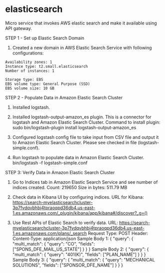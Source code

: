 # elasticsearch
Micro service that invokes AWS elastic search and make it available using API gateway.

STEP 1 - Set up Elastic Search Domain

  1. Created a new domain in AWS Elastic Search Service with following configurations:
    
    Availability zones: 1
    Instance type: t2.small.elasticsearch
    Number of instances: 1
    
    Storage type: EBS
    EBS volume type: General Purpose (SSD)
    EBS volume size: 10 GB
   
   
STEP 2 - Populate Data in Amazon Elastic Search Cluster

  1. Installed logstash.
 
  2. Installed logstash-output-amazon_es plugin. This is a connector for logstash and Amazon Elastic Search Cluster.
     Command to install plugin: sudo bin/logstash-plugin install logstash-output-amazon_es 
 
  3. Configured logstash config file to take input from CSV file and output it to Amazon Elastic Search Cluster. Please see checked in file (logstash-simple.conf).
  
  4. Run logstash to populate data in Amazon Elastic Search Cluster.
     bin/logstash -f logstash-simple.conf
 
 
STEP 3: Verify Data in Amazon Elastic Search Cluster
   
   1. Go to Indices tab in Amazon Elastic Search Service and see number of indices created.
      Count: 219650
      Size in bytes: 511.79 MB
      
   2. Check data in Kibana UI by configuring indices.
      URL for Kibana: https://search-myelasticsearchcluster-3p7fvdqvbhbj4tpraoqpd36db4.us-east-1.es.amazonaws.com/_plugin/kibana/app/kibana#/discover?_g=()
   
   3. Use Rest APIs of Elastic Search to verify data.
      URL: https://search-myelasticsearchcluster-3p7fvdqvbhbj4tpraoqpd36db4.us-east-1.es.amazonaws.com/plans/_search
      Request Type: POST
      Header: Content-Type: application/json
      Sample Body 1:
      {
        "query": {
          "multi_match": {
            "query": "CO",
            "fields": ["SPONS_DFE_MAIL_US_STATE"]
          }
        }
      }
      Sample Body 2:
      {
        "query": {
          "multi_match": {
            "query": "401(K)",
            "fields": ["PLAN_NAME"]
          }
        }
      }
      Sample Body 3:
      {
        "query": {
          "multi_match": {
            "query": "MECHANICAL SOLUTIONS",
            "fields": ["SPONSOR_DFE_NAME"]
          }
        }
      }
 
